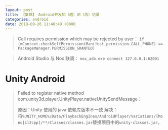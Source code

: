 ```yaml
---
layout: post
title: 【集锦】-Android开发知（趟）识（坑）记录
categories: android
date: 2019-09-26 11:46:49 +0800
---
```


> Call requires permission which may be rejected by user： `if (mContext.checkSelfPermission(Manifest.permission.CALL_PHONE) == PackageManager.PERMISSION_GRANTED)`

> Android Studio 与 Nox 联调： `nox_adb.exe connect 127.0.0.1:62001`

# Unity Android

> Failed to register native method com.unity3d.player.UnityPlayer.nativeUnitySendMessage：
>
> 原因：Unity 使用的 java 依赖库版本不一致
> 解决：将`%UNITY_HOME%/Data/PlaybackEngines/AndroidPlayer/Variations/[Mono|il2cpp]/**/Classes/classes.jar`替换项目中的`unity-classes.jar`。
